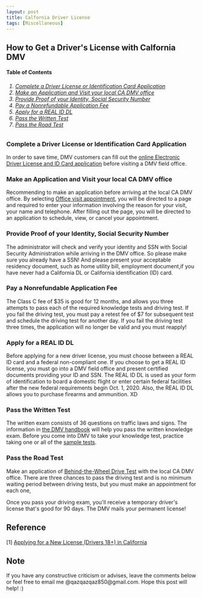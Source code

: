```yaml
---
layout: post
title: Calfornia Driver License 
tags: [Miscellaneous]
---
```


## How to Get a Driver's License with Calfornia DMV

<h4><a name="TableContent"></a> Table of Contents </h4>
<h6><ol>
    <li><a href="#OnlineApplication">Complete a Driver License or Identification Card Application</a></li>
    <li><a href="#LocalDMV">Make an Application and Visit your local CA DMV office</a></li>
    <li><a href="#Identity">Provide Proof of your Identity, Social Security Number</a></li>
    <li><a href="#Fee">Pay a Nonrefundable Application Fee</a></li>
    <li><a href="#REALDL">Apply for a REAL ID DL</a></li>
    <li><a href="#WrittenTest">Pass the Written Test</a></li>
    <li><a href="#RoadTest">Pass the Road Test </a></li>
</ol></h6>

<h3><a name="OnlineApplication"></a> Complete a Driver License or Identification Card Application </h3>

In order to save time, DMV customers can fill out the [online Electronic Driver License and ID Card application](https://www.dmv.ca.gov/portal/dmv/detail/forms/dl/dl44) before visiting a DMV field office.

<h3><a name="LocalDMV"></a> Make an Application and Visit your local CA DMV office </h3>

Recommending to make an application before arriving at the local CA DMV office. By selecting [Office visit appointment](https://www.dmv.ca.gov/wasapp/foa/clear.do?goTo=officeVisit&localeName=en), you will be directed to a page and required to enter your information involving the reason for your visit, your name and telephone. After filling out the page, you will be directed to an application to schedule, view, or cancel your appointment. 

<h3><a name="Identity"></a> Provide Proof of your Identity, Social Security Number </h3>

The administrator will check and verify your identity and SSN with Social Security Administration while arriving in the DMV office. So please make sure you already have a SSN! And please present your acceptable residency document, such as home utility bill, employment document,if you have never had a California DL or California identification (ID) card.

<h3><a name="Fee"></a> Pay a Nonrefundable Application Fee </h3>

The Class C fee of $35 is good for 12 months, and allows you three attempts to pass each of the required knowledge tests and driving test. If you fail the driving test, you must pay a retest fee of $7 for subsequent test and schedule the driving test for another day. If you fail the driving test three times, the application will no longer be valid and you must reapply!

<h3><a name="REALDL"></a> Apply for a REAL ID DL </h3>

Before applying for a new driver license, you must choose between a REAL ID card and a federal non-compliant one. If you choose to get a REAL ID license, you must go into a DMV field office and present certified documents providing your ID and SSN. The REAL ID DL is used as your form of identification to board a domestic flight or enter certain federal facilities after the new federal requirements begin Oct. 1, 2020. Also, the REAL ID DL allows you to purchase firearms and ammunition. XD 

<h3><a name="WrittenTest"></a> Pass the Written Test </h3>

The written exam consists of 36 questions on traffic laws and signs. The information in [the DMV handbook](https://www.dmv.ca.gov/portal/dmv/dmv/dl/driverhandbooks) will help you pass the written knowledge exam. Before you come into DMV to take your knowledge test, practice taking one or all of the [sample tests](https://www.dmv.ca.gov/portal/dmv/detail/pubs/interactive/tdrive/exam).

<h3><a name="RoadTest"></a> Pass the Road Test </h3>

Make an application of [Behind-the-Wheel Drive Test](https://www.dmv.ca.gov/wasapp/foa/clear.do?goTo=driveTest&localeName=en) with the local CA DMV office. There are three chances to pass the driving test and is no minimum waiting period between driving tests, but you must make an appointment for each one,   

Once you pass your driving exam, you'll receive a temporary driver's license that's good for 90 days. The DMV mails your permanent license!

## Reference

[1] [Applying for a New License (Drivers 18+) in California](https://www.dmv.org/ca-california/apply-license.php) 

## Note
<p>If you have any constructive criticism or advises, leave the comments below or feel free to email me @qazqazqaz850@gmail.com.
Hope this post will help! :)
</p>


